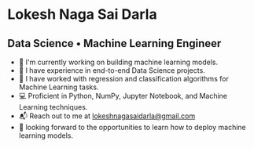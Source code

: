 # Lokesh Naga Sai Darla

## Data Science • Machine Learning Engineer

- 🔭 I'm currently working on building machine learning models.
- 🌱 I have experience in end-to-end Data Science projects.
- 👯 I have worked with regression and classification algorithms for Machine Learning tasks.
- 💻 Proficient in Python, NumPy, Jupyter Notebook, and Machine Learning techniques.
- 📬 Reach out to me at lokeshnagasaidarla@gmail.com
- 🔮 looking forward to the opportunities to learn how to deploy machine learning models.
